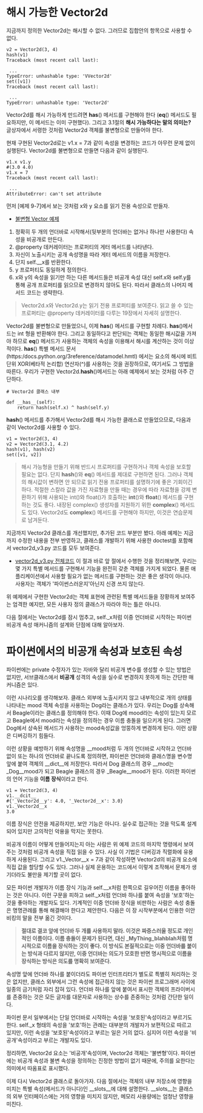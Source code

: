 # 해시 가능한 Vector2d
지금까지 정의한 Vector2d는 해시할 수 없다. 그러므로 집합안의 항목으로 사용할 수 없다.

```
v2 = Vector2d(3, 4)
hash(v1)
Traceback (most recent call last):
 
 ...
TypeError: unhashable type: 'VVector2d'
set([v1])
Traceback (most recent call last):

 ...
TypeError: unhashable type: 'Vector2d'
```
Vector2d를 해시 가능하게 만드려면 __has__() 메서드를 구현해야 한다 (__eq__() 메서드도 필요하지만, 이 메서드는 이미 구현했다). 그리고 3.1절의 **해시 가능하다는 말의 의미는?** 글상자에서 서령한 것처럼 Vector2d 객체를 불변형으로 만들어야 한다.

현재 구현된 Vector2d로는 v1.x = 7과 같이 속성을 변경하는 코드가 아무런 문제 없이 실행된다. Vector2d를 불변형으로 만들면 다음과 같이 실행된다.
```
v1.x v1.y
#(3.0 4.0)
v1.x = 7
Traceback (most recent call last):

 ...
AttributeError: can't set attribute
```

먼저 [예제 9-7]에서 보는 것처럼 x와 y 요소를 읽기 전용 속성으로 만들자.

- [불변형 Vector 예제](https://github.com/hyeonDD/fluent_python/blob/master/Part9/ex9-6~7/vector2d_v3.py)
1. 정확히 두 개의 언더바로 시작해서(뒷부분의 언더바는 없거나 하나만 사용한다) 속성을 비공개로 만든다.
2. @property 데커레이터는 프로퍼티의 게터 메서드를 나타낸다.
3. 자신이 노출시키는 공개 속성명을 따라 게터 메서드의 이름을 저장한다.
4. 단지 self.__x를 반환한다.
5. y 프로퍼티도 동일하게 정의한다.
6. x와 y의 속성을 읽기만 하는 다른 메서드들은 비공개 속성 대신 self.x와 self.y를 통해 공개 프로퍼티를 읽으므로 변경하지 않아도 된다. 따라서 클래스의 나머지 메서드 코드는 생략한다.
> Vector2d.x와 Vector2d.y는 읽기 전용 프로퍼티를 보여준다. 읽고 쓸 수 있는 프로퍼티는 @property 데커레이터를 다루는 19장에서 자세히 설명한다.

Vector2d를 불변형으로 만들었으니, 이제 __has__() 메서드를 구현할 차례다. __has__()메서드는 int 형을 반환해야 한다. 그리고 동일하다고 판단되는 객체는 동일한 해시값을 가져야 하므로 __eq__() 메서드가 사용하는 객체의 속성을 이용해서 해시를 계산하는 것이 이상적이다. __has__() 특별 메서드 문서 (https:/docs.python.org/3reference/datamodel.hmtl) 에서는 요소의 해시에 비트 단위 XOR(베타적 논리합) 연산자(^)를 사용하는 것을 권장하므로, 여기서도 그 방법을 따른다. 우리가 구현한 Vector2d.__hash__()메서드는 아래 예제에서 보는 것처럼 아주 간단하다.
```
# Vector2d 클래스 내부

def __has__(self):
    return hash(self.x) ^ hash(self.y)
```

__hash__() 메서드를 추가해서 Vector2d를 해시 가능한 클래스로 만들었으므로, 다음과 같이 Vector2d를 사용할 수 있다.

```
v1 = Vector2d(3, 4)
v2 = Vector2d(3.1, 4.2)
hash(v1), hash(v2)
set([v1, v2])
```
> 해시 가능형을 만들기 위해 반드시 프로퍼티를 구현하거나 객체 속성을 보호할 필요는 없다. 단지 __hash__()와 __eq__() 메서드를 제대로 구현하면 된다. 그러나 객체의 해시값이 변하면 안 되므로 읽기 전용 프로퍼티를 설명하기에 좋은 기회이긴 하다.
적절한 스칼라 값을 가진 자료형을 만들 때는 경우에 따라 자료형을 강제 변환하기 위해 사용되는 int()와 float()가 호출하는 __int__()와 __float__() 메서드를 구현하는 것도 좋다. 내장된 complex() 생성자를 지원하기 위한 __complex__() 메서드도 있다. Vector2d도 __complex__() 메서드를 구현해야 하지만, 이것은 연습문제로 남겨둔다.

지금까지 Vector2d 클래스를 개선했지만, 추가된 코드 부분만 봤다. 아래 예제는 지금까지 수정한 내용을 전부 반영하고, 클래스를 개발하기 위해 사용한 doctest를 포함해서 vector2d_v3.py 코드를 모두 보여준다.

- [vector2d_v3.py 전체코드](https://github.com/hyeonDD/fluent_python/blob/master/Part9/ex9-6~7/vector2d_v3_final.py)
이 절과 바로 앞 절에서 수행한 것을 정리해보면, 우리는 몇 가지 특별 메서드를 구현해서 기능을 완전히 갖춘 객체를 가지게 되었다. 물론 애플리케이션에서 사용할 필요가 없는 메서드를 구현하는 것은 좋은 생각이 아니다. 사용자는 객체가 '파이썬스러운지'아닌지 신경 쓰지 않는다.

위 예제에서 구현한 Vector2d는 객체 표현에 관련된 특별 메서드들을 장황하게 보여주는 엄격한 예지만, 모든 사용자 정의 클래스가 따라야 하는 틀은 아니다.

다음 절에서는 Vector2d를 잠시 멈추고, self._x처럼 이중 언더바로 시작하는 파이썬 비공개 속성 매커니즘의 설계와 단점에 대해 알아보자.

# 파이썬에서의 비공개 속성과 보호된 속성
파이썬에는 private 수정자가 있는 자바와 달리 비공개 변수를 생성할 수 있는 방법은 없지만, 서브클래스에서 **비공개** 성격의 속성을 실수로 변경하지 못하게 하는 간단한 매커니즘은 있다.

이런 시나리오를 생각해보자. 클래스 외부에 노출시키지 않고 내부적으로 개의 상태를 나타내는 mood 객체 속성을 사용하는 Dog라는 클래스가 있다. 우리는 Dog를 상속해서 Beagle이라는 클래스를 정의해야 한다. 이때 Dog에 mood라는 속성이 있는지 모르고 Beagle에서 mood라는 속성을 정의하는 경우 이름 충돌을 일으키게 된다. 그러면 Dog에서 상속된 메서드가 사용하는 mood속성값을 엉뚱하게 변경하게 된다. 이런 상황은 디버깅하기 힘들다.

이런 상황을 예방하기 위해 속성명을 __mood처럼 두 개의 언더바로 시작하고 언더바 없이 또는 하나의 언더바로 끝나도록 정의하면, 파이썬은 언더바와 클래스명을 변수명 앞에 붙여 객체의 __dict__에 저장한다. 따라서 Dog 클래스의 경우 __mod는 _Dog__mood가 되고 Beagle 클래스의 경우 _Beagle__mood가 된다. 이러한 파이썬의 언어 기능을 **이름 장식**이라고 한다.

```
v1 = Vector2d(3, 4)
v1.__dcit__
#{'_Vector2d__y': 4.0, '_Vector2d__x': 3.0}
v1._Vector2d__x
3.0
```
이름 장식은 안전을 제공하지만, 보안 기능은 아니다. 실수로 접근하는 것을 막도록 설계되어 있지만 고의적인 악용을 막지는 못한다.

비공개 이름이 어떻게 만들어지는지 아는 사람은 위 예제 코드의 마지막 명령에서 보여주는 것처럼 비공개 속성을 직접 읽을 수 있다. 사실 이 기법은 디버깅과 직렬화에 유용하게 사용된다. 그리고 v1._Vector__x = 7과 같이 작성하면 Vector2d의 비공개 요소에 직접 값을 할당할 수도 있다. 그러나 실제 운용하는 코드에서 이렇게 조작해서 문제가 생기더라도 불만을 제기할 곳이 없다.

모든 파이썬 개발자가 이름 장식 기능과 self.__x처럼 한쪽으로 길우어진 이름을 좋아하는 것은 아니다. 이런 구문을 피하고 self._x처럼 언더바 하나를 붙여 속성을 '보호'하는 것을 좋아하는 개발자도 있다. 기계적인 이중 언더바 장식을 비판하는 사람은 속성 충돌은 명명관례를 통해 해결해야 한다고 제안한다. 다음은 이 장 시작부분에서 인용한 이안 비킹의 말을 전부 옮긴 것이다.

> **절대로 결코 앞에 언더바 두 개를 사용하지 말라. 이것은 짜증스러울 정도로 개인적인 이름이다. 이름 충돌이 문제가 된다면, 대신 _MyThing_blahblah처럼 명시적으로 이름을 장식하는 것이 좋다. 이 방식도 본질적으로는 이중 언더바를 붙이는 방식과 다르지 않지만, 이중 언더바는 의도가 모호한 반면 명시적으로 이름을 장식하는 방식은 의도를 명확히 보여준다.**

속성명 앞에 언더바 하나를 붙이더라도 파이썬 인터프리터가 별도로 특별히 처리하는 것은 없지만, 클래스 외부에서 그런 속성에 접근하지 않는 것은 파이썬 프로그래머 사이에 일종의 금기처럼 자리 잡혀 있다. 언더바 하나를 앞에 붙여서 표시한 객체의 프라이버시를 존중하는 것은 모든 글자를 대문자로 사용하는 상수를 존중하는 것처럼 간단한 일이다.

파이썬 문서 일부에서는 단일 언더바로 시작하는 속성을 '보호된'속성이라고 부르기도 한다. self._x 형태의 속성을 '보호'하는 관례는 대부분의 개발자가 보편적으로 따르고 있지만, 이런 속성을 '보호된'속성이라고 부르는 일은 거의 없다. 심지어 이런 속성을 '비공개'속성이라고 부르는 개발자도 있다.

정리하면, Vector2d 요소는 '비공개'속성이며, Vector2d 객체는 '불변형'이다. 파이썬에는 비공개 속성과 불변 속성을 정의하는 진정한 방법이 없기 때문에, 주의를 요한다는 의미에서 따옴표로 표시했다.

이제 다시 Vector2d 클래스로 돌아가자. 다음 절에서는 객체의 내부 저장소에 영향을 미치는 특별 속성(메서드가 아니다)인 __slots__에 대해 설명한다. __slots__는 클래스의 외부 인터페이스에는 거의 영향을 미치지 않지만, 메모리 사용량에는 엄청난 영향을 미친다.